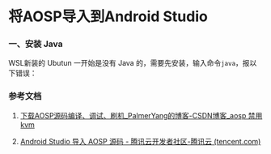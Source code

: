 # 将AOSP导入到Android Studio


### 一、安装 Java

WSL新装的 Ubutun 一开始是没有 Java 的，需要先安装，输入命令`java`，报以下错误：



### 参考文档

1. [下载AOSP源码编译、调试、刷机_PalmerYang的博客-CSDN博客_aosp 禁用kvm](https://blog.csdn.net/unreliable_narrator/article/details/101637891?utm_medium=distribute.pc_relevant.none-task-blog-2~default~baidujs_baidulandingword~default-0-101637891-blog-120396315.pc_relevant_recovery_v2&spm=1001.2101.3001.4242.1&utm_relevant_index=2)

2. [Android Studio 导入 AOSP 源码 - 腾讯云开发者社区-腾讯云 (tencent.com)](https://cloud.tencent.com/developer/article/1552441)
